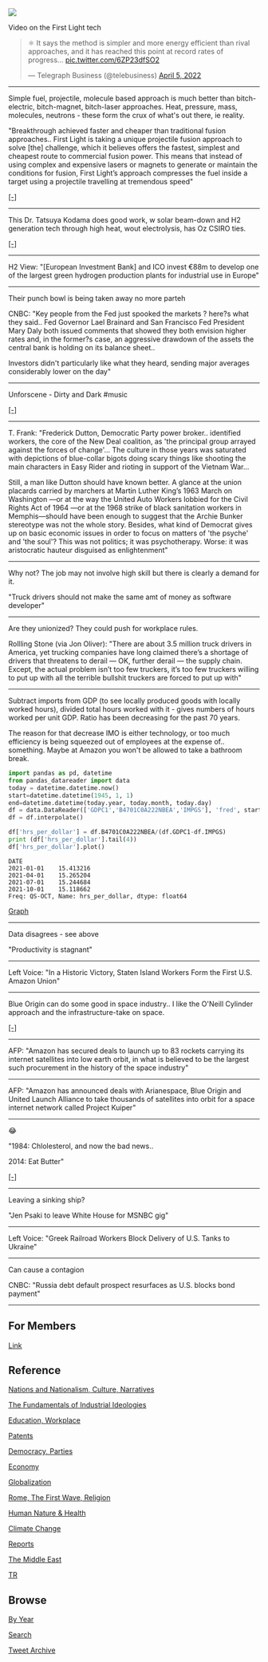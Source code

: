 <img src="https://drive.google.com/uc?export=view&id=1B2wf9R7AMH1d7Vw6e2mucLbIQ5NSjir7"/>

Video on the First Light tech

<blockquote class="twitter-tweet" data-conversation="none"><p lang="en" dir="ltr">⚛️ It says the method is simpler and more energy efficient than rival approaches, and it has reached this point at record rates of progress… <a href="https://t.co/6ZP23dfSO2">pic.twitter.com/6ZP23dfSO2</a></p>&mdash; Telegraph Business (@telebusiness) <a href="https://twitter.com/telebusiness/status/1511292001530036224?ref_src=twsrc%5Etfw">April 5, 2022</a></blockquote> <script async src="https://platform.twitter.com/widgets.js" charset="utf-8"></script>

---

Simple fuel, projectile, molecule based approach is much better than
bitch-electric, bitch-magnet, bitch-laser approaches. Heat, pressure,
mass, molecules, neutrons - these form the crux of what's out there,
ie reality.

"Breakthrough achieved faster and cheaper than traditional fusion
approaches.. First Light is taking a unique projectile fusion approach
to solve [the] challenge, which it believes offers the fastest,
simplest and cheapest route to commercial fusion power. This means
that instead of using complex and expensive lasers or magnets to
generate or maintain the conditions for fusion, First Light’s approach
compresses the fuel inside a target using a projectile travelling at
tremendous speed"

[[-]](https://firstlightfusion.com/media/fusion)

---

This Dr. Tatsuya Kodama does good work, w solar beam-down and H2
generation tech through high heat, wout electrolysis, has Oz CSIRO
ties.

[[-]](https://pbs.twimg.com/media/FPpiN4eXEAQTllx?format=jpg&name=small)

---

H2 View: "[European Investment Bank] and ICO invest €88m to develop
one of the largest green hydrogen production plants for industrial use
in Europe"

---

Their punch bowl is being taken away no more parteh

CNBC: "Key people from the Fed just spooked the markets ? here?s what
they said.. Fed Governor Lael Brainard and San Francisco Fed President
Mary Daly both issued comments that showed they both envision higher
rates and, in the former?s case, an aggressive drawdown of the assets
the central bank is holding on its balance sheet..

Investors didn't particularly like what they heard, sending major
averages considerably lower on the day"

---

Unforscene - Dirty and Dark \#music

[[-]](https://youtu.be/FXw3r6r9R28)

---

T. Frank: "Frederick Dutton, Democratic Party power
broker.. identified workers, the core of the New Deal coalition, as
'the principal group arrayed against the forces of change'... The
culture in those years was saturated with depictions of blue-collar
bigots doing scary things like shooting the main characters in Easy
Rider and rioting in support of the Vietnam War...

Still, a man like Dutton should have known better. A glance at the
union placards carried by marchers at Martin Luther King’s 1963 March
on Washington —or at the way the United Auto Workers lobbied for the
Civil Rights Act of 1964 —or at the 1968 strike of black sanitation
workers in Memphis—should have been enough to suggest that the Archie
Bunker stereotype was not the whole story. Besides, what kind of
Democrat gives up on basic economic issues in order to focus on
matters of 'the psyche' and 'the soul'? This was not politics; it was
psychotherapy. Worse: it was aristocratic hauteur disguised as
enlightenment"

---

Why not? The job may not involve high skill but there is clearly a
demand for it.

"Truck drivers should not make the same amt of money as software
developer"

---

Are they unionized? They could push for workplace rules.

Rollling Stone (via Jon Oliver): "There are about 3.5 million truck
drivers in America, yet trucking companies have long claimed there’s a
shortage of drivers that threatens to derail — OK, further derail —
the supply chain. Except, the actual problem isn’t too few truckers,
it’s too few truckers willing to put up with all the terrible bullshit
truckers are forced to put up with"

---

Subtract imports from GDP (to see locally produced goods with locally
worked hours), divided total hours worked with it - gives numbers of
hours worked per unit GDP. Ratio has been decreasing for the past 70
years.

The reason for that decrease IMO is either technology, or too much
efficiency is being squeezed out of employees at the expense
of.. something. Maybe at Amazon you won't be allowed to take a
bathroom break.



```python
import pandas as pd, datetime
from pandas_datareader import data
today = datetime.datetime.now()
start=datetime.datetime(1945, 1, 1)
end=datetime.datetime(today.year, today.month, today.day)
df = data.DataReader(['GDPC1','B4701C0A222NBEA','IMPGS'], 'fred', start, end)
df = df.interpolate()

df['hrs_per_dollar'] = df.B4701C0A222NBEA/(df.GDPC1-df.IMPGS)
print (df['hrs_per_dollar'].tail(4))
df['hrs_per_dollar'].plot()
```

```text
DATE
2021-01-01    15.413216
2021-04-01    15.265204
2021-07-01    15.244684
2021-10-01    15.118662
Freq: QS-OCT, Name: hrs_per_dollar, dtype: float64
```

[Graph](https://pbs.twimg.com/media/FPfMHYJWUAAsACj?format=png&name=small)

---

Data disagrees - see above

"Productivity is stagnant"

---

Left Voice: "In a Historic Victory, Staten Island Workers Form the
First U.S. Amazon Union"

---

Blue Origin can do some good in space industry.. I like the O'Neill Cylinder
approach and the infrastructure-take on space.

[[-]](2020/09/space-exploration-goals-colonization.md#oneill)

---

AFP: "Amazon has secured deals to launch up to 83 rockets carrying its
internet satellites into low earth orbit, in what is believed to be
the largest such procurement in the history of the space industry"

---

AFP: "Amazon has announced deals with Arianespace, Blue Origin and
United Launch Alliance to take thousands of satellites into orbit for
a space internet network called Project Kuiper"

---

😂 

"1984: Chlolesterol, and now the bad news..

2014: Eat Butter"

[[-]](https://pbs.twimg.com/media/FPk32mnWQAYJ8oA?format=jpg&name=small)

---

Leaving a sinking ship?

"Jen Psaki to leave White House for MSNBC gig"

---

Left Voice: "Greek Railroad Workers Block Delivery of U.S. Tanks to
Ukraine"

---

Can cause a contagion

CNBC: "Russia debt default prospect resurfaces as U.S. blocks bond
payment"

---

## For Members

[Link](https://thirdwave-members.herokuapp.com)

## Reference

[Nations and Nationalism, Culture, Narratives](/2013/02/nations-and-nationalism.md)

[The Fundamentals of Industrial Ideologies](/2011/04/fundamentals-of-industrial-ideologies.md)

[Education, Workplace](2017/09/education-workplace.md)

[Patents](/2018/09/patents.md)

[Democracy, Parties](/2016/11/democracy.md)

[Economy](/2018/05/economy.md)

[Globalization](/2018/09/globalization.md)

[Rome, The First Wave, Religion](/2017/12/rome.md)

[Human Nature & Health](/2020/07/human-nature.md)

[Climate Change](/2018/12/climate.md)

[Reports](/2019/05/reports.md)

[The Middle East](/2019/07/middleeast.md)

[TR](../tr)

## Browse

[By Year](years.md)

[Search](search.html)

[Tweet Archive](/tweets/README.md)


